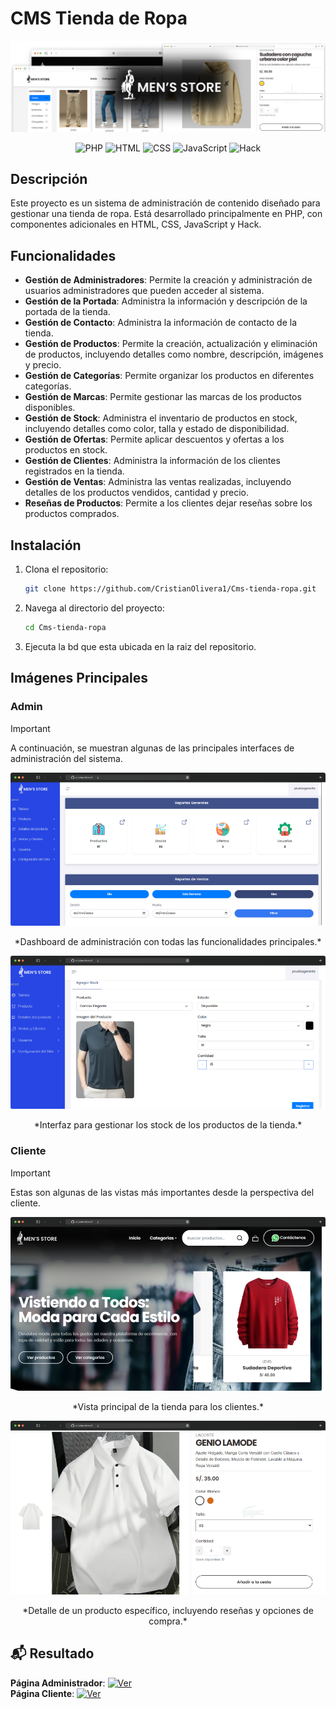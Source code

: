 # CMS Tienda de Ropa
![encabezado](https://github.com/CristianOlivera1/Resources-dev/blob/main/store-cms/reameImg/encabezado.png)
<div align="center">
    <img src="https://img.shields.io/badge/PHP-71.2%25-blue" alt="PHP">
    <img src="https://img.shields.io/badge/HTML-15.4%25-brightgreen" alt="HTML">
    <img src="https://img.shields.io/badge/CSS-7.4%25-yellow" alt="CSS">
    <img src="https://img.shields.io/badge/JavaScript-3.9%25-orange" alt="JavaScript">
    <img src="https://img.shields.io/badge/Hack-2.1%25-red" alt="Hack">
</div>

## Descripción

Este proyecto es un sistema de administración de contenido diseñado para gestionar una tienda de ropa. Está desarrollado principalmente en PHP, con componentes adicionales en HTML, CSS, JavaScript y Hack.

## Funcionalidades

- **Gestión de Administradores**: Permite la creación y administración de usuarios administradores que pueden acceder al sistema.
- **Gestión de la Portada**: Administra la información y descripción de la portada de la tienda.
- **Gestión de Contacto**: Administra la información de contacto de la tienda.
- **Gestión de Productos**: Permite la creación, actualización y eliminación de productos, incluyendo detalles como nombre, descripción, imágenes y precio.
- **Gestión de Categorías**: Permite organizar los productos en diferentes categorías.
- **Gestión de Marcas**: Permite gestionar las marcas de los productos disponibles.
- **Gestión de Stock**: Administra el inventario de productos en stock, incluyendo detalles como color, talla y estado de disponibilidad.
- **Gestión de Ofertas**: Permite aplicar descuentos y ofertas a los productos en stock.
- **Gestión de Clientes**: Administra la información de los clientes registrados en la tienda.
- **Gestión de Ventas**: Administra las ventas realizadas, incluyendo detalles de los productos vendidos, cantidad y precio.
- **Reseñas de Productos**: Permite a los clientes dejar reseñas sobre los productos comprados.

## Instalación

1. Clona el repositorio:
    ```bash
    git clone https://github.com/CristianOlivera1/Cms-tienda-ropa.git
    ```
2. Navega al directorio del proyecto:
    ```bash
    cd Cms-tienda-ropa
    ```
2. Ejecuta la bd que esta ubicada en la raiz del repositorio.

## Imágenes Principales

### Admin

> [!IMPORTANT]
>  A continuación, se muestran algunas de las principales interfaces de administración del sistema.

![Admin Dashboard](https://github.com/CristianOlivera1/Resources-dev/blob/main/store-cms/reameImg/dashboard.png)
<div align="center">*Dashboard de administración con todas las funcionalidades principales.* </div>

![Gestión de Stock](https://github.com/CristianOlivera1/Resources-dev/blob/main/store-cms/reameImg/stock.png)  
<div align="center">*Interfaz para gestionar los stock de los productos de la tienda.*</div>

### Cliente

> [!IMPORTANT]
> Estas son algunas de las vistas más importantes desde la perspectiva del cliente.

![Página Principal](https://github.com/CristianOlivera1/Resources-dev/blob/main/store-cms/reameImg/portada.png)  
<div align="center">*Vista principal de la tienda para los clientes.*</div>

![Detalle del Producto](https://github.com/CristianOlivera1/Resources-dev/blob/main/store-cms/reameImg/detalleproducto.png)  
<div align="center">*Detalle de un producto específico, incluyendo reseñas y opciones de compra.*</div>

## 📬 Resultado
**Página Administrador**: [![Ver](https://img.shields.io/badge/VER-%23423bfb?logo=eye)](http://menstore.mypressonline.com/paneladministrador/login.php)  
**Página Cliente**: [![Ver](https://img.shields.io/badge/VER-%2305f91b?logo=eye)](http://menstore.mypressonline.com/)
